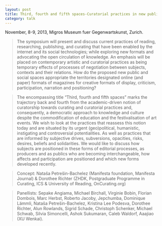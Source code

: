 ```yaml
---
layout: post
title: Third, fourth and fifth spaces-Curatorial practices in new public and social (digital) spaces @ Migros Museum fuer Gegenwartskunst. Zurich, Switzerland.
category: talk
---
```


November, 8-9, 2013, Migros Museum fuer Gegenwartskunst, Zurich.

> The symposium will present and discuss current practices of reading, researching, publishing, and curating that have been enabled by the internet and its social technologies; while exploring new formats and advocating the open circulation of knowledge. An emphasis will be placed on contemporary artistic and curatorial practices as being temporary effects of processes of negotiation between subjects, contexts and their relations. How do the proposed new public and social spaces appropriate the territories designated online (and paper) formats of magazines for creative formats of display, criticism, participation, narration and positioning?

> The encompassing title “Third, fourth and fifth spaces” marks the trajectory back and fourth from the academic-driven notion of curatorship towards curating and curatorial practices and, consequently, a democratic approach to knowledge and culture despite the commodification of education and the festivalisation of art events. We wish to look at the practices that reassess this notion today and are situated by its urgent (geo)political, humanistic, instigating and controversial potentialities. As well as practices that are informed by subjective drives, subversions, opacities, risks, desires, beliefs and solidarities. We would like to discuss how subjects are positioned in these forms of editorial processes, as producers and as publics who are becoming interchangeable, how affects and participation are positioned and which new forms developed recently.

> Concept: Nataša Petrešin-Bachelez (Manifesta foundation, Manifesta Journal) & Dorothee Richter (ZHDK, Postgraduate Programme in Curating, ICS & University of Reading, OnCurating.org)

> Panellists: Sepake Angiama, Michael Birchall, Virginie Bobin, Florian Dombois, Marc Herbst, Roberto Jacoby, Jepchumba, Dominique Lämmli, Nataša Petrešin-Bachelez, Kristina Lee Podesva, Dorothee Richter, Alun Rowlands, Sigrid Schade, Christoph Schenker, Michael Schwab, Silvia Simoncelli, Ashok Sukumaran, Caleb Waldorf, Aaajiao (XU Wenkai).